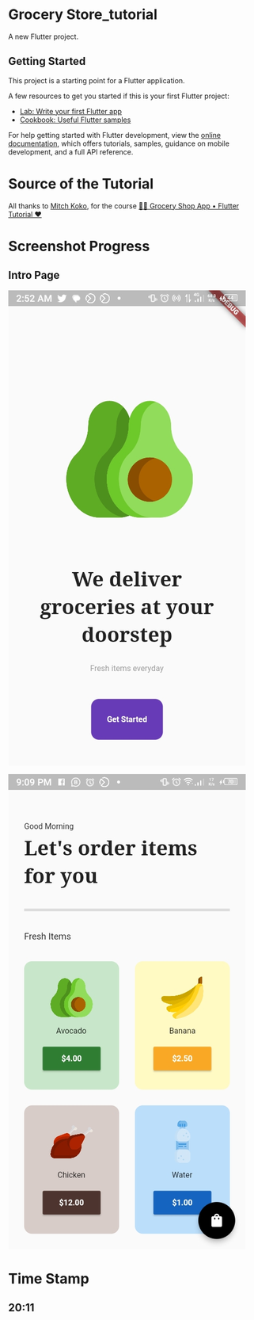 # Grocery Store_tutorial

A new Flutter project.

## Getting Started

This project is a starting point for a Flutter application.

A few resources to get you started if this is your first Flutter project:

- [Lab: Write your first Flutter app](https://docs.flutter.dev/get-started/codelab)
- [Cookbook: Useful Flutter samples](https://docs.flutter.dev/cookbook)

For help getting started with Flutter development, view the
[online documentation](https://docs.flutter.dev/), which offers tutorials,
samples, guidance on mobile development, and a full API reference.

# Source of the Tutorial

All thanks to
[Mitch Koko](https://www.youtube.com/@createdbykoko), for the course [🥑📱 Grocery Shop App • Flutter Tutorial ♥](https://www.youtube.com/@createdbykoko)

# Screenshot Progress

## Intro Page

![Intro Page](lib/images/progress/Screenshot_20230524-025253.jpg)

![Alt text](lib/images/progress/Screenshot_20230524-210916.jpg)

# Time Stamp

## 20:11

